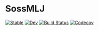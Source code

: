 # SossMLJ

[![Stable](https://img.shields.io/badge/docs-stable-blue.svg)](https://cscherrer.github.io/SossMLJ.jl/stable)
[![Dev](https://img.shields.io/badge/docs-dev-blue.svg)](https://cscherrer.github.io/SossMLJ.jl/dev)
[![Build Status](https://travis-ci.com/cscherrer/SossMLJ.jl.svg?branch=master)](https://travis-ci.com/cscherrer/SossMLJ.jl)
[![Codecov](https://codecov.io/gh/cscherrer/SossMLJ.jl/branch/master/graph/badge.svg)](https://codecov.io/gh/cscherrer/SossMLJ.jl)

